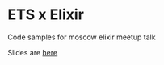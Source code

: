# ETS x Elixir

Code samples for moscow elixir meetup talk

Slides are [here](https://docs.google.com/presentation/d/1fZQB6BqIzEMgTwWr0Ld-CxyE9uOKIg_jXFlTrxIex6U/edit?usp=sharing)

